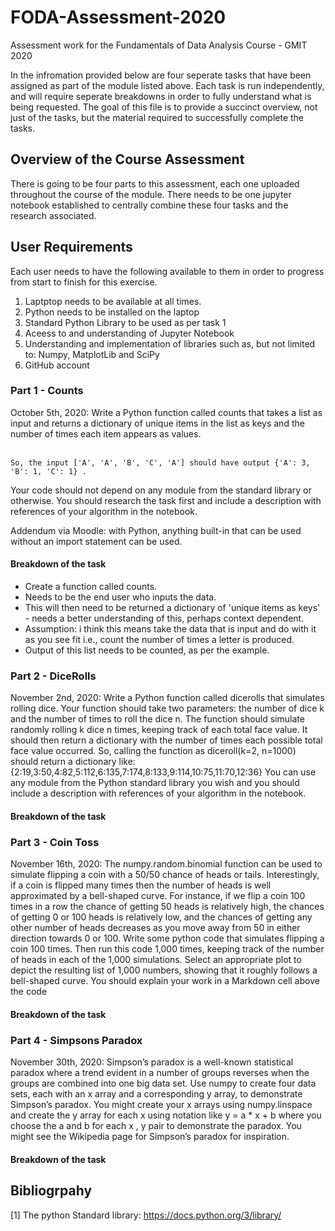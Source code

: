 # FODA-Assessment-2020
Assessment work for the Fundamentals of Data Analysis Course - GMIT 2020

In the infromation provided below are four seperate tasks that have been assigned as part of the module listed above. Each task is run independently, and will require seperate breakdowns in order to fully understand what is being requested. 
The goal of this file is to provide a succinct overview, not just of the tasks, but the material required to successfully complete the tasks.


## Overview of the Course Assessment
There is going to be four parts to this assessment, each one uploaded throughout the course of the module. There needs to be one jupyter notebook established to centrally combine these four tasks and the research associated.


## User Requirements
Each user needs to have the following available to them in order to progress from start to finish for this exercise. 

1) Laptptop needs to be available at all times. 
2) Python needs to be installed on the laptop
3) Standard Python Library to be used as per task 1
4) Aceess to and understanding of Jupyter Notebook
5) Understanding and implementation of libraries such as, but not limited to: Numpy, MatplotLib and SciPy
6) GitHub account


### Part 1 - Counts
October 5th, 2020:
Write a Python function called counts that takes a list as input and returns a dictionary of unique items in the list as keys and the number of times each item appears as values.   
<br>

    So, the input ['A', 'A', 'B', 'C', 'A'] should have output {'A': 3, 'B': 1, 'C': 1} .

Your code should not depend on any module from the standard library or otherwise. You should research the task first and include a description with references of your algorithm in the notebook.

Addendum via Moodle: with Python, anything built-in that can be used without an import statement can be used.

#### Breakdown of the task
- Create a function called counts.
- Needs to be the end user who inputs the data.
- This will then need to be returned a dictionary of 'unique items as keys' - needs a better understanding of this, perhaps context dependent.
- Assumption: i think this means take the data that is input and do with it as you see fit i.e., count the number of times a letter is produced.
- Output of this list needs to be counted, as per the example.


### Part 2 - DiceRolls
November 2nd, 2020: Write a Python function called dicerolls that simulates rolling dice. Your function should take two parameters: the number of dice k and the number of times to roll the dice n. The function should simulate randomly rolling k dice n times, keeping track of each total face value. It should then return a dictionary with the number of times each possible total face value occurred. So, calling the function as diceroll(k=2, n=1000) should return a dictionary like: {2:19,3:50,4:82,5:112,6:135,7:174,8:133,9:114,10:75,11:70,12:36} You can use any module from the Python standard library you wish and you should include a description with references of your algorithm in the notebook.

#### Breakdown of the task

### Part 3 - Coin Toss
November 16th, 2020: The numpy.random.binomial function can be used to simulate flipping a coin with a 50/50 chance of heads or tails. Interestingly, if a coin is flipped many times then the number of heads is well approximated by a bell-shaped curve. For instance, if we flip a coin 100 times in a row the chance of getting 50 heads is relatively high, the chances of getting 0 or 100 heads is relatively low, and the chances of getting any other number of heads decreases as you move away from 50 in either direction towards 0 or 100. Write some python code that simulates flipping a coin 100 times. Then run this code 1,000 times, keeping track of the number of heads in each of the 1,000 simulations. Select an appropriate plot to depict the resulting list of 1,000 numbers, showing that it roughly follows a bell-shaped curve. You should explain your work in a Markdown cell above the code

#### Breakdown of the task

### Part 4 - Simpsons Paradox
November 30th, 2020: Simpson’s paradox is a well-known statistical paradox where a trend evident in a number of groups reverses when the groups are combined into one big data set. Use numpy to create four data sets, each with an x array and a corresponding y array, to demonstrate Simpson’s paradox. You might create your x arrays using numpy.linspace and create the y array for each x using notation like y = a * x + b where you choose the a and b for each x , y pair to demonstrate the paradox. You might see the Wikipedia page for Simpson’s paradox for inspiration.

#### Breakdown of the task

## Bibliogrpahy

[1] The python Standard library: https://docs.python.org/3/library/